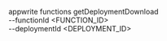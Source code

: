 appwrite functions getDeploymentDownload \
        --functionId <FUNCTION_ID> \
        --deploymentId <DEPLOYMENT_ID>
